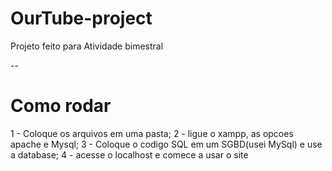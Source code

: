 # OurTube-project

Projeto feito para Atividade bimestral

--

# Como rodar

1 - Coloque os arquivos em uma pasta;
2 - ligue o xampp, as opcoes apache e Mysql;
3 - Coloque o codigo SQL em um SGBD(usei MySql) e use a database;
4 - acesse o localhost e comece a usar o site 
